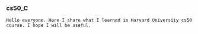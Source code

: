 ### cs50_C
    Hello everyone. Here I share what I learned in Harvard University cs50 course. I hope I will be useful.

